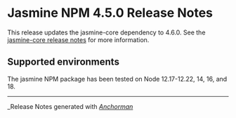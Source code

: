 # Jasmine NPM 4.5.0 Release Notes

This release updates the jasmine-core dependency to 4.6.0. See the
[jasmine-core release notes](https://github.com/jasmine/jasmine/blob/main/release_notes/4.6.0.md)
for more information.

## Supported environments

The jasmine NPM package has been tested on Node 12.17-12.22, 14, 16, and 18.


------

_Release Notes generated with _[Anchorman](http://github.com/infews/anchorman)_
